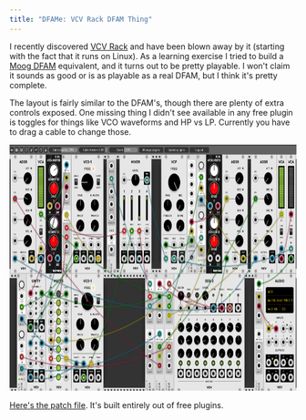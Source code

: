 ```yaml
---
title: "DFAMe: VCV Rack DFAM Thing"
---
```


I recently discovered [VCV Rack](https://vcvrack.com/) and have been blown away by it (starting with the fact that it runs on Linux).
As a learning exercise I tried to build a [Moog DFAM](https://www.moogmusic.com/products/dfam-drummer-another-mother) equivalent, and it turns out to be pretty playable.
I won't claim it sounds as good or is as playable as a real DFAM, but I think it's pretty complete.

The layout is fairly similar to the DFAM's, though there are plenty of extra controls exposed.
One missing thing I didn't see available in any free plugin is toggles for things like VCO waveforms and HP vs LP.
Currently you have to drag a cable to change those.

<img src="/images/DFAMe.png" alt="VCV Rack screenshot of DFAMe patch" style="width:752px;height:432px;">

[Here's the patch file](https://gitlab.com/duelinmarkers/dotRack/blob/master/patches/DFAMe.vcv).
It's built entirely out of free plugins.
